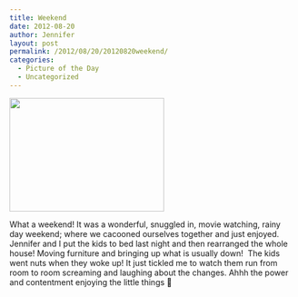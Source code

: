 ```yaml
---
title: Weekend
date: 2012-08-20
author: Jennifer
layout: post
permalink: /2012/08/20/20120820weekend/
categories:
  - Picture of the Day
  - Uncategorized
---
```

<a rel="attachment wp-att-1749" href="http://static.squarespace.com/static/50db6bb3e4b015296cd43789/50dfa5b1e4b0dc6320e0b5ea/50dfa5f0e4b0dc6320e0bd5b/1356834288643/?format=original"><img title="CaseyBower-6474" height="200" alt="" width="272" class="alignnone size-thumbnail wp-image-1749" src="http://static.squarespace.com/static/50db6bb3e4b015296cd43789/50dfa5b1e4b0dc6320e0b5ea/50dfa5b4e4b0dc6320e0b951/1345676613000/?format=original" /></a>

What a weekend! It was a wonderful, snuggled in, movie watching, rainy day weekend; where we cacooned ourselves together and just enjoyed. Jennifer and I put the kids to bed last night and then rearranged the whole house! Moving furniture and bringing up what is usually down!  The kids went nuts when they woke up! It just tickled me to watch them run from room to room screaming and laughing about the changes. Ahhh the power and contentment enjoying the little things 🙂
